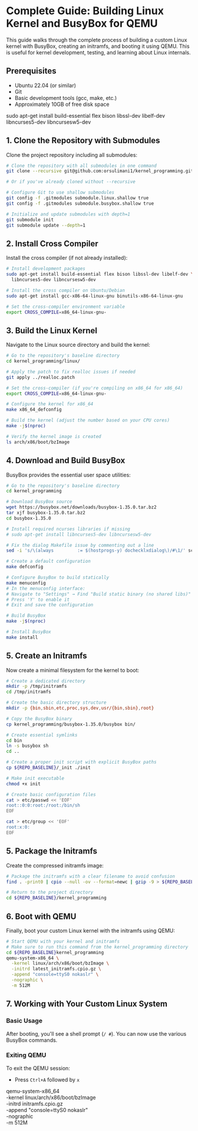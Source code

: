 # Complete Guide: Building Linux Kernel and BusyBox for QEMU

This guide walks through the complete process of building a custom Linux kernel with BusyBox, creating an initramfs, and booting it using QEMU. This is useful for kernel development, testing, and learning about Linux internals.

## Prerequisites

- Ubuntu 22.04 (or similar)
- Git
- Basic development tools (gcc, make, etc.)
- Approximately 10GB of free disk space

sudo apt-get install build-essential flex bison libssl-dev libelf-dev libncurses5-dev libncursesw5-dev

## 1. Clone the Repository with Submodules

Clone the project repository including all submodules:

```bash
# Clone the repository with all submodules in one command
git clone --recursive git@github.com:orsulimani1/kernel_programming.git

# Or if you've already cloned without --recursive

# Configure Git to use shallow submodules
git config -f .gitmodules submodule.linux.shallow true
git config -f .gitmodules submodule.busybox.shallow true

# Initialize and update submodules with depth=1
git submodule init
git submodule update --depth=1
```

## 2. Install Cross Compiler

Install the cross compiler (if not already installed):

```bash
# Install development packages
sudo apt-get install build-essential flex bison libssl-dev libelf-dev \
  libncurses5-dev libncursesw5-dev

# Install the cross compiler on Ubuntu/Debian
sudo apt-get install gcc-x86-64-linux-gnu binutils-x86-64-linux-gnu

# Set the cross-compiler environment variable
export CROSS_COMPILE=x86_64-linux-gnu-
```

## 3. Build the Linux Kernel

Navigate to the Linux source directory and build the kernel:

```bash
# Go to the repository's baseline directory
cd kernel_programming/linux/

# Apply the patch to fix realloc issues if needed
git apply ../realloc.patch

# Set the cross-compiler (if you're compiling on x86_64 for x86_64)
export CROSS_COMPILE=x86_64-linux-gnu-

# Configure the kernel for x86_64
make x86_64_defconfig

# Build the kernel (adjust the number based on your CPU cores)
make -j$(nproc)

# Verify the kernel image is created
ls arch/x86/boot/bzImage
```

## 4. Download and Build BusyBox

BusyBox provides the essential user space utilities:

```bash
# Go to the repository's baseline directory
cd kernel_programming

# Download BusyBox source
wget https://busybox.net/downloads/busybox-1.35.0.tar.bz2
tar xjf busybox-1.35.0.tar.bz2
cd busybox-1.35.0

# Install required ncurses libraries if missing
# sudo apt-get install libncurses5-dev libncursesw5-dev

# Fix the dialog Makefile issue by commenting out a line
sed -i 's/\(always         := $(hostprogs-y) dochecklxdialog\)/#\1/' scripts/kconfig/lxdialog/Makefile

# Create a default configuration
make defconfig

# Configure BusyBox to build statically
make menuconfig
# In the menuconfig interface:
# Navigate to "Settings" → Find "Build static binary (no shared libs)"
# Press 'Y' to enable it
# Exit and save the configuration

# Build BusyBox
make -j$(nproc)

# Install BusyBox
make install
```

## 5. Create an Initramfs

Now create a minimal filesystem for the kernel to boot:

```bash
# Create a dedicated directory
mkdir -p /tmp/initramfs
cd /tmp/initramfs

# Create the basic directory structure
mkdir -p {bin,sbin,etc,proc,sys,dev,usr/{bin,sbin},root}

# Copy the BusyBox binary
cp kernel_programming/busybox-1.35.0/busybox bin/

# Create essential symlinks
cd bin
ln -s busybox sh
cd ..

# Create a proper init script with explicit BusyBox paths
cp ${REPO_BASELINE}/_init ./init

# Make init executable
chmod +x init

# Create basic configuration files
cat > etc/passwd << 'EOF'
root::0:0:root:/root:/bin/sh
EOF

cat > etc/group << 'EOF'
root:x:0:
EOF
```

## 5. Package the Initramfs

Create the compressed initramfs image:

```bash
# Package the initramfs with a clear filename to avoid confusion
find . -print0 | cpio --null -ov --format=newc | gzip -9 > ${REPO_BASELINE}/kernel_programming/initramfs.cpio.gz

# Return to the project directory
cd ${REPO_BASELINE}/kernel_programming
```

## 6. Boot with QEMU

Finally, boot your custom Linux kernel with the initramfs using QEMU:

```bash
# Start QEMU with your kernel and initramfs
# Make sure to run this command from the kernel_programming directory
cd ${REPO_BASELINE}kernel_programming
qemu-system-x86_64 \
  -kernel linux/arch/x86/boot/bzImage \
  -initrd latest_initramfs.cpio.gz \
  -append "console=ttyS0 nokaslr" \
  -nographic \
  -m 512M
```

## 7. Working with Your Custom Linux System

### Basic Usage
After booting, you'll see a shell prompt (`/ #`). You can now use the various BusyBox commands.

### Exiting QEMU
To exit the QEMU session:
- Press `Ctrl+A` followed by `x`


qemu-system-x86_64 \
  -kernel linux/arch/x86/boot/bzImage \
  -initrd initramfs.cpio.gz \
  -append "console=ttyS0 nokaslr" \
  -nographic \
  -m 512M